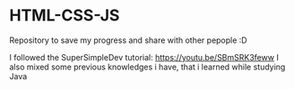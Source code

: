 # HTML-CSS-JS
Repository to save my progress and share with other pepople :D  

I followed the SuperSimpleDev tutorial: https://youtu.be/SBmSRK3feww
I also mixed some previous knowledges i have, that i learned while studying Java
